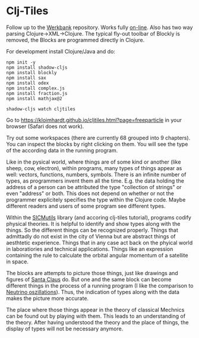 # Clj-Tiles

Follow up to the [Werkbank](https://github.com/kloimhardt/werkbank) repository. Works fully [on-line](https://kloimhardt.github.io/cljtiles.html?page=freeparticle). Also has two way parsing Clojure->XML->Clojure. The typical fly-out toolbar of Blockly is removed, the Blocks are programmed directly in Clojure.

For development install Clojure/Java and do:
 ```
 npm init -y
 npm install shadow-cljs
 npm install blockly
 npm install sax
 npm install odex
 npm install complex.js
 npm install fraction.js
 npm install mathjax@2
 
 shadow-cljs watch cljtiles
 ```

Go to https://kloimhardt.github.io/cljtiles.html?page=freeparticle in your browser (Safari does not work).

Try out some workspaces (there are currently 68 grouped into 9 chapters). You can inspect the blocks by right clicking on them. You will see the type of the according data in the running program.

Like in the pysical world, where things are of some kind or another (like sheep, cow, electron), within programs, many types of things appear as well: vectors, functions, numbers, symbols. There is an infinite number of types, as programmers invent them all the time. E.g. the data holding the address of a person can be attributed the type "collection of strings" or even "address" or both. This does not depend on whether or not the programmer explicitely specifies the type within the Clojure code. Maybe different readers and users of some program see different types.

Within the [SICMutils](https://github.com/littleredcomputer/sicmutils) library (and accoring clj-tiles tutorial), programs codify physical theories. It is helpful to identify and show types along with the things. So the different things can be recognized properly. Things that admittadly do not exist in the city of Vienna but are abstract things of aesthtetic experience. Things that in any case act back on the phyical world in laboratiories and technical applications. Things like an expression containing the rule to calculate the orbital angular momentum of a satellite in space.

The blocks are attempts to picture those things, just like drawings and figures of [Santa Claus](https://en.wikipedia.org/wiki/Yes,_Virginia,_there_is_a_Santa_Claus) do. But one and the same block can become different things in the process of a running program (I like the comparison to [Neutrino oszillations](https://en.wikipedia.org/wiki/Neutrino_oscillation)). Thus, the indication of types along with the data makes the picture more accurate.

The place where those things appear in the theory of classical Mechnics can be found out by playing with them. This leads to an understanding of the theory. After having understood the theory and the place of things, the display of types will not be necessary anymore.
